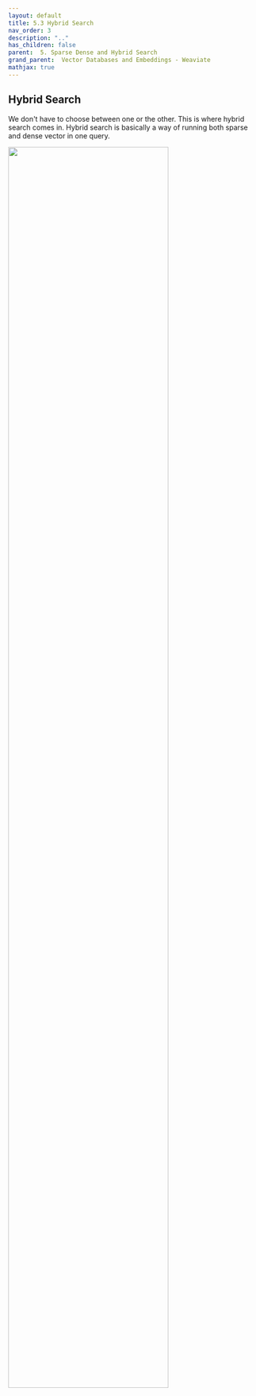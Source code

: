 ```yaml
---
layout: default
title: 5.3 Hybrid Search
nav_order: 3
description: ".."
has_children: false
parent:  5. Sparse Dense and Hybrid Search
grand_parent:  Vector Databases and Embeddings - Weaviate
mathjax: true
---
```



<script type="text/javascript"
	src="//cdn.mathjax.org/mathjax/latest/MathJax.js?config=TeX-AMS_HTML,
	/javascripts/MathJaxLocal.js
"></script>


## Hybrid Search

We don't have to choose between one or the other. This is where hybrid search 
comes in. Hybrid search is basically a way of running both sparse and dense vector in one query. 

<img src="/deeplearningai/vector-databases-embeddings-applications/l5_images/Screenshot_2024-01-27_at_10.25.38 PM.png" width="80%" />